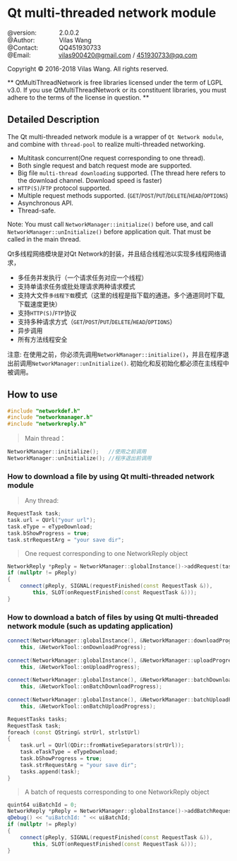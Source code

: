 Qt multi-threaded network module
==============================================================================================================================
@version:		&nbsp;&nbsp;&nbsp;&nbsp;&nbsp;&nbsp;&nbsp;&nbsp;&nbsp;&nbsp;&nbsp;&nbsp;2.0.0.2<br/>
@Author:		&nbsp;&nbsp;&nbsp;&nbsp;&nbsp;&nbsp;&nbsp;&nbsp;&nbsp;&nbsp;&nbsp;&nbsp;&nbsp;Vilas Wang<br/>
@Contact:		&nbsp;&nbsp;&nbsp;&nbsp;&nbsp;&nbsp;&nbsp;&nbsp;&nbsp;&nbsp;&nbsp;QQ451930733<br/>
@Email:			&nbsp;&nbsp;&nbsp;&nbsp;&nbsp;&nbsp;&nbsp;&nbsp;&nbsp;&nbsp;&nbsp;&nbsp;&nbsp;&nbsp;&nbsp;vilas900420@gmail.com / 451930733@qq.com



> 
Copyright © 2016-2018 Vilas Wang. All rights reserved.

** QtMultiThreadNetwork is free libraries licensed under the term of LGPL v3.0.
If you use QtMultiThreadNetwork or its constituent libraries, you must adhere to the terms of the license in question. **




## Detailed Description

The Qt multi-threaded network module is a wrapper of `Qt Network module`, and combine with `thread-pool` to realize multi-threaded networking.
- Multitask concurrent(One request corresponding to one thread).
- Both single request and batch request mode are supported.
- Big file `multi-thread downloading` supported. (The thread here refers to the download channel. Download speed is faster)
- `HTTP(S)`/`FTP` protocol supported.
- Multiple request methods supported. (`GET`/`POST`/`PUT`/`DELETE`/`HEAD`/`OPTIONS`)
- Asynchronous API.
- Thread-safe.

Note:	You must call `NetworkManager::initialize()` before use, and call `NetworkManager::unInitialize()` before application quit. 
	That must be called in the main thread.


Qt多线程网络模块是对Qt Network的封装，并且结合线程池以实现多线程网络请求，
- 多任务并发执行（一个请求任务对应一个线程）
- 支持单请求任务或批处理请求两种请求模式
- 支持大文件`多线程下载`模式（这里的线程是指下载的通道。多个通道同时下载, 下载速度更快）
- 支持`HTTP(S)`/`FTP`协议
- 支持多种请求方式（`GET`/`POST`/`PUT`/`DELETE`/`HEAD`/`OPTIONS`）
- 异步调用
- 所有方法线程安全

注意:	在使用之前，你必须先调用`NetworkManager::initialize()`，并且在程序退出前调用`NetworkManager::unInitialize()`.
	初始化和反初始化都必须在主线程中被调用。



## How to use

```CPP
#include "networkdef.h"
#include "networkmanager.h"
#include "networkreply.h"
```

>Main thread：
>

```CPP
NetworkManager::initialize();	//使用之前调用
NetworkManager::unInitialize();	//程序退出前调用
```




### How to download a file by using Qt multi-threaded network module

>Any thread:
> 

```CPP
RequestTask task;
task.url = QUrl("your url");
task.eType = eTypeDownload;
task.bShowProgress = true;
task.strRequestArg = "your save dir";
```

>One request corresponding to one NetworkReply object
> 

```CPP
NetworkReply *pReply = NetworkManager::globalInstance()->addRequest(task);
if (nullptr != pReply)
{
	connect(pReply, SIGNAL(requestFinished(const RequestTask &)),
		this, SLOT(onRequestFinished(const RequestTask &)));
}
```


### How to download a batch of files by using Qt multi-threaded network module (such as updating application)

```cpp
connect(NetworkManager::globalInstance(), &NetworkManager::downloadProgress,
	this, &NetworkTool::onDownloadProgress);
	
connect(NetworkManager::globalInstance(), &NetworkManager::uploadProgress,
	this, &NetworkTool::onUploadProgress);
	
connect(NetworkManager::globalInstance(), &NetworkManager::batchDownloadProgress,
	this, &NetworkTool::onBatchDownloadProgress);
	
connect(NetworkManager::globalInstance(), &NetworkManager::batchUploadProgress,
	this, &NetworkTool::onBatchUploadProgress);

RequestTasks tasks;
RequestTask task;
foreach (const QString& strUrl, strlstUrl)
{
	task.url = QUrl(QDir::fromNativeSeparators(strUrl));
	task.eTaskType = eTypeDownload;
	task.bShowProgress = true;
	task.strRequestArg = "your save dir";
	tasks.append(task);
}
```

>A batch of requests corresponding to one NetworkReply object
> 

```cpp
quint64 uiBatchId = 0;
NetworkReply *pReply = NetworkManager::globalInstance()->addBatchRequest(tasks, uiBatchId);
qDebug() << "uiBatchId: " << uiBatchId;
if (nullptr != pReply)
{
	connect(pReply, SIGNAL(requestFinished(const RequestTask &)),
		this, SLOT(onRequestFinished(const RequestTask &)));
}
```
